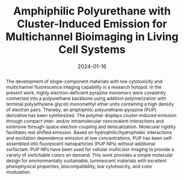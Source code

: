 ---
title: "Amphiphilic Polyurethane with Cluster-Induced Emission for Multichannel Bioimaging in Living Cell Systems"
authors:
- Nan Jiang
- Ke-Xin Li
- Jia-Jun Wang
- 朱有亮
- Chang-Yi Zhu
- Yan-Hong Xu
- Martin R. Bryce
date: "2024-01-16"
doi: "10.1021/acsmacrolett.3c00657"
publish_types: ["期刊文章"]
publication: "ACS Macro Letters"
publication_short: "ACS Macro Lett."
abstract: "The development of single-component materials with low  cytotoxicity and multichannel fluorescence imaging capability is a  research hotspot. In the present work, highly electron-deficient  pyrazine monomers were covalently connected into a polyurethane backbone  using addition polymerization with terminal poly(ethylene glycol)  monomethyl ether units containing a high density of electron pairs.  Thereby, an amphiphilic polyurethane-pyrazine (PUP) derivative has been  synthesized. The polymer displays cluster-induced emission through  compact inter- and/or intramolecular noncovalent interactions and  extensive through-space electron coupling and delocalization. Molecular  rigidity facilitates red-shifted emission. Based on  hydrophilic/hydrophobic interactions and excitation dependence emission  at low concentrations, PUP has been self-assembled into fluorescent  nanoparticles (PUP NPs) without additional surfactant. PUP NPs have been  used for cellular multicolor imaging to provide a variety of switchable  colors on demand. This work provides a simple molecular design for  environmentally sustainable, luminescent materials with excellent  photophysical properties, biocompatibility, low cytotoxicity, and color  modulation."
url_pdf: "https://doi.org/10.1021/acsmacrolett.3c00657"
---